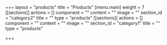 +++
layout = "products"
title = "Products"
[menu.main]
weight = 7
[[sections]]
actions = []
component = ""
content = ""
image = ""
section_id = "category2"
title = ""
type = "products"
[[sections]]
actions = []
component = ""
content = ""
image = ""
section_id = "category1"
title = ""
type = "products"

+++
